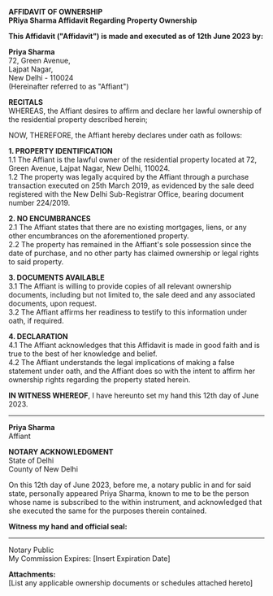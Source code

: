 **AFFIDAVIT OF OWNERSHIP**  
**PRiya Sharma Affidavit Regarding Property Ownership**  

**This Affidavit ("Affidavit") is made and executed as of 12th June 2023 by:**  

**Priya Sharma**  
72, Green Avenue,  
Lajpat Nagar,  
New Delhi - 110024  
(Hereinafter referred to as "Affiant")  

**RECITALS**  
WHEREAS, the Affiant desires to affirm and declare her lawful ownership of the residential property described herein;  

NOW, THEREFORE, the Affiant hereby declares under oath as follows:

**1. PROPERTY IDENTIFICATION**  
1.1 The Affiant is the lawful owner of the residential property located at 72, Green Avenue, Lajpat Nagar, New Delhi, 110024.  
1.2 The property was legally acquired by the Affiant through a purchase transaction executed on 25th March 2019, as evidenced by the sale deed registered with the New Delhi Sub-Registrar Office, bearing document number 224/2019.

**2. NO ENCUMBRANCES**  
2.1 The Affiant states that there are no existing mortgages, liens, or any other encumbrances on the aforementioned property.  
2.2 The property has remained in the Affiant's sole possession since the date of purchase, and no other party has claimed ownership or legal rights to said property.

**3. DOCUMENTS AVAILABLE**  
3.1 The Affiant is willing to provide copies of all relevant ownership documents, including but not limited to, the sale deed and any associated documents, upon request.  
3.2 The Affiant affirms her readiness to testify to this information under oath, if required.

**4. DECLARATION**  
4.1 The Affiant acknowledges that this Affidavit is made in good faith and is true to the best of her knowledge and belief.  
4.2 The Affiant understands the legal implications of making a false statement under oath, and the Affiant does so with the intent to affirm her ownership rights regarding the property stated herein.

**IN WITNESS WHEREOF**, I have hereunto set my hand this 12th day of June 2023.

___________________________  
**Priya Sharma**  
Affiant  

**NOTARY ACKNOWLEDGMENT**  
State of Delhi  
County of New Delhi  

On this 12th day of June 2023, before me, a notary public in and for said state, personally appeared Priya Sharma, known to me to be the person whose name is subscribed to the within instrument, and acknowledged that she executed the same for the purposes therein contained.

**Witness my hand and official seal:**  
________________________________________  
Notary Public  
My Commission Expires: [Insert Expiration Date]  

**Attachments:**  
[List any applicable ownership documents or schedules attached hereto]